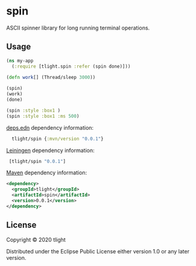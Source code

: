 # spin

ASCII spinner library for long running terminal operations.

## Usage

```clj
(ns my-app
  (:require [tlight.spin :refer (spin done)]))
  
(defn work[] (Thread/sleep 3000))

(spin)
(work)
(done)
```

```clj
(spin :style :box1 )
(spin :style :box1 :ms 500)
```

[deps.edn](https://clojure.org/reference/deps_and_cli) dependency information:

```clj
  tlight/spin {:mvn/version "0.0.1"}
  ```

[Leiningen](https://github.com/technomancy/leiningen) dependency information:

```clj
 [tlight/spin "0.0.1"]
```

[Maven](http://maven.apache.org/) dependency information:

```xml
<dependency>
  <groupId>tlight</groupId>
  <artifactId>spin</artifactId>
  <version>0.0.1</version>
</dependency>
```

## License

Copyright © 2020 tlight

Distributed under the Eclipse Public License either version 1.0 or any later version.
